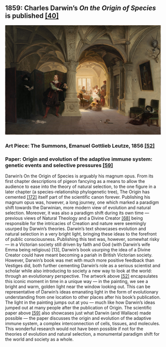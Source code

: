## 1859: Charles Darwin’s <em>On the Origin of Species</em> is published [[40]](https://www.gutenberg.org/files/1228/1228-h/1228-h.htm)

![pic](/images/light.jpg)

### Art Piece: The Summons, Emanuel Gottlieb Leutze, 1856 [[52]](https://hvrd.art/o/320161)

### Paper: Origin and evolution of the adaptive immune system: genetic events and selective pressures [[59]](https://www.nature.com/articles/nrg2703)

Darwin’s On the Origin of Species is arguably his magnum opus. From its first chapter descriptions of pigeon fancying as a means to allow the audience to ease into the theory of natural selection, to the one figure in a later chapter (a species-relationship phylogenetic tree), The Origin has cemented [[172]](https://www.theguardian.com/science/2008/feb/09/darwin.bestseller) itself part of the scientific canon forever. Publishing his magnum opus was, however, a long journey, one which marked a paradigm shift towards the Darwinian, more modern view of evolution and natural selection. Moreover, it was also a paradigm shift during its own time — previous views of Natural Theology and a Divine Creator [[68]](https://doi.org/10.1007/s12052-009-0184-6) being responsible for the intricacies of Creation and nature were seemingly usurped by Darwin’s theories. Darwin’s text showcases evolution and natural selection in a very bright light, bringing these ideas to the forefront of public consciousness. Publishing this text was, however, somewhat risky — in a Victorian society still driven by faith and God (with Darwin’s wife Emma being religious) [13], Darwin’s book usurping the idea of a Divine Creator could have meant becoming  a pariah in British Victorian society. However, Darwin’s book was met with much more positive feedback than Vestiges did, both further cementing Darwin’s role as a serious scientist and scholar while also introducing to society a new way to look at the world: through an evolutionary perspective. The artwork above [[52]](https://hvrd.art/o/320161) encapsulates this iconic moment in time in a unique way — in the painting, we see a bright and warm, golden light near the window looking out. This can be representative of Darwin’s ideas emanating light in the form of evolutionary understanding from one location to other places after his book’s publication. The light in the painting jumps out at you — much like how Darwin’s ideas jumped out at many people after the publication of Origin. The scientific paper above [[59]](https://www.nature.com/articles/nrg2703) also showcases just what Darwin (and Wallace) made possible — the paper discusses the origin and evolution of the adaptive immune system, a complex interconnection of cells, tissues, and molecules. This wonderful research would not have been possible if not for the theories of evolution and natural selection, a monumental paradigm shift for the world and society as a whole. 

